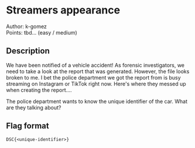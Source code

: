 # Streamers appearance

Author: k-gomez \
Points: tbd... (easy / medium)

## Description

We have been notified of a vehicle accident! As forensic investigators, we need to take a look at the report that was generated. However, the file looks broken to me. I bet the police department we got the report from is busy streaming on Instagram or TikTok right now. Here's where they messed up when creating the report....

The police department wants to know the unique identifier of the car. What are they talking about?

## Flag format 

`DSC{<unique-identifier>}`
